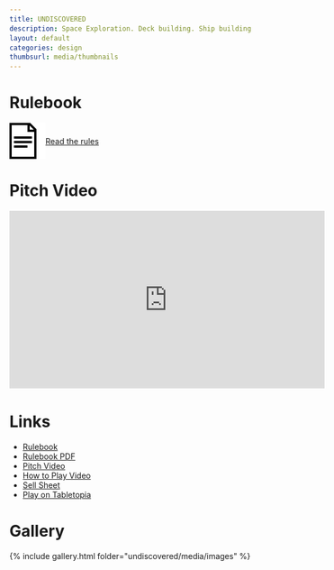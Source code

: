 ```yaml
---
title: UNDISCOVERED
description: Space Exploration. Deck building. Ship building
layout: default
categories: design
thumbsurl: media/thumbnails
---
```

<style type="text/css" rel="stylesheet">
a.rulebookLink {
    display: flex;
    align-items: center;
    margin-bottom: 2em;
}

a.rulebookLink img {
    max-height: 64px;
}

@media (prefers-color-scheme: dark) {
    a.rulebookLink img {
        filter: invert(1);
    }
}

iframe.embeddedVideo {
    width: 560px;
    height: 315px;
}

@media (max-width: 480px) {
    iframe.embeddedVideo {
        width: 100%;
        height: 270px;
    }
}
</style>
# Rulebook
<a class="rulebookLink" href="rules.html">
<img src="..\media\rulebook_icon.png">
Read the rules
</a>

# Pitch Video
<iframe class="embeddedVideo" src="https://www.youtube.com/watch?v=J_gW5UxZWno&feature=youtu.be" title="YouTube video player" frameborder="0" allow="accelerometer; autoplay; clipboard-write; encrypted-media; gyroscope; picture-in-picture" allowfullscreen></iframe>

# Links
- [Rulebook](rules.html)
- [Rulebook PDF](https://1drv.ms/b/s!AidSzKQj8MkEjp1RvEZ96UPhVigEhQ)
- [Pitch Video](https://www.youtube.com/watch?v=J_gW5UxZWno&feature=youtu.be)
- [How to Play Video](https://www.youtube.com/watch?v=IHmHjDy7BKI)
- [Sell Sheet](https://1drv.ms/b/s!AidSzKQj8MkEjqdD-9ZLVkRAcdRlyw)
- [Play on Tabletopia](https://tabletopia.com/playground/undiscovered-72usd8/play-now)

# Gallery
{% include gallery.html folder="undiscovered/media/images" %}